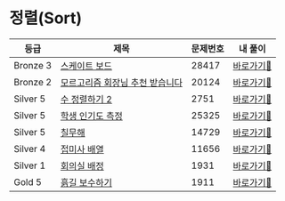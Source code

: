 <h1>정렬(Sort)</h1>

| 등급 | 제목                | 문제번호 | 내 풀이                                                                                       |
|------|-------------------|------|------------------------------------------------------------------------------------------|
| Bronze 3 | [스케이트 보드](https://www.acmicpc.net/problem/28417)         | 28417 | [바로가기💨](https://github.com/linma21/Algorithm/tree/main/%EC%9C%A0%ED%98%95%EB%B3%84%20%EB%B6%84%EB%A5%98/Sort/problems/28417)  |
| Bronze 2 | [모르고리즘 회장님 추천 받습니다](https://www.acmicpc.net/problem/20124)              | 20124 | [바로가기💨](https://github.com/linma21/Algorithm/tree/main/%EC%9C%A0%ED%98%95%EB%B3%84%20%EB%B6%84%EB%A5%98/Sort/problems/20124)  |
| Silver 5 | [수 정렬하기 2](https://www.acmicpc.net/problem/2751)       | 2751 | [바로가기💨](https://github.com/linma21/Algorithm/tree/main/%EC%9C%A0%ED%98%95%EB%B3%84%20%EB%B6%84%EB%A5%98/Sort/problems/2751) |
| Silver 5 | [학생 인기도 측정](https://www.acmicpc.net/problem/25325)              | 25325 | [바로가기💨](https://github.com/linma21/Algorithm/tree/main/%EC%9C%A0%ED%98%95%EB%B3%84%20%EB%B6%84%EB%A5%98/Sort/problems/25325)  |
| Silver 5 | [칠무해](https://www.acmicpc.net/problem/14729)              | 14729 | [바로가기💨](https://github.com/linma21/Algorithm/tree/main/%EC%9C%A0%ED%98%95%EB%B3%84%20%EB%B6%84%EB%A5%98/Sort/problems/14729)  |
| Silver 4 | [접미사 배열](https://www.acmicpc.net/problem/11656)              | 11656 | [바로가기💨](https://github.com/linma21/Algorithm/tree/main/%EC%9C%A0%ED%98%95%EB%B3%84%20%EB%B6%84%EB%A5%98/Sort/problems/11656)  |
| Silver 1 | [회의실 배정](https://www.acmicpc.net/problem/1931)              | 1931 | [바로가기💨](https://github.com/linma21/Algorithm/tree/main/%EC%9C%A0%ED%98%95%EB%B3%84%20%EB%B6%84%EB%A5%98/Sort/problems/1931)  |
| Gold 5 | [흙길 보수하기](https://www.acmicpc.net/problem/1911)              | 1911 | [바로가기💨](https://github.com/linma21/Algorithm/tree/main/%EC%9C%A0%ED%98%95%EB%B3%84%20%EB%B6%84%EB%A5%98/Sort/problems/1911)  |
